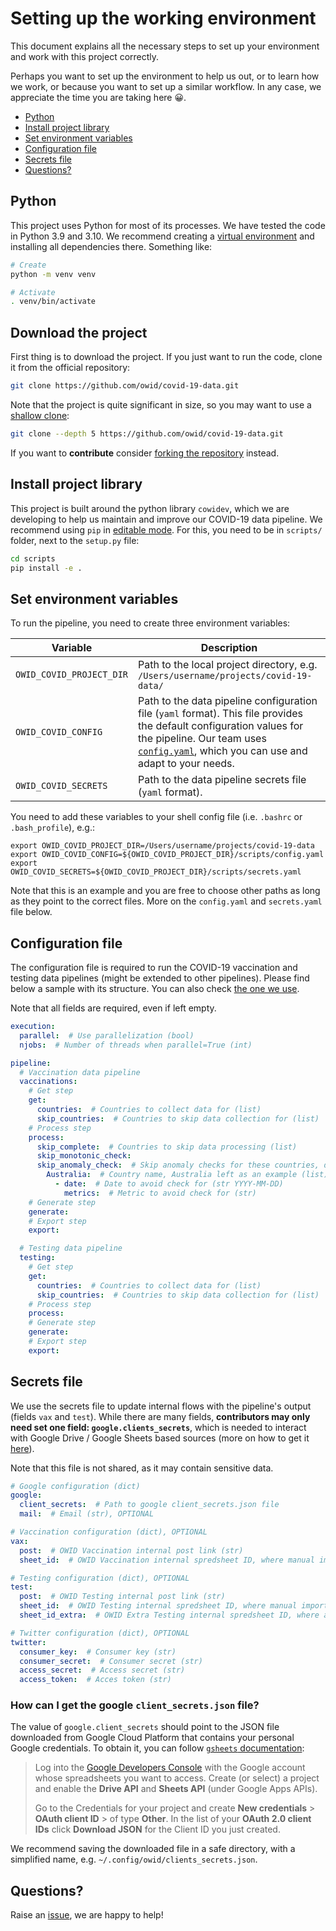 # Setting up the working environment
This document explains all the necessary steps to set up your environment and work with this project correctly. 

Perhaps you want to set up the environment to help us out, or to learn how we work, or because you want to set up a
similar workflow. In any case, we appreciate the time you are taking here 😀.

- [Python](#python)
- [Install project library](#install-project-library)
- [Set environment variables](#set-environment-variables)
- [Configuration file](#configuration-file)
- [Secrets file](#secrets-file)
- [Questions?](#questions)

## Python
This project uses Python for most of its processes. We have tested the code in Python 3.9 and 3.10. We recommend
creating a [virtual environment](https://docs.python.org/3/library/venv.html) and installing all dependencies there.
Something like:

```bash
# Create
python -m venv venv

# Activate
. venv/bin/activate
```
## Download the project
First thing is to download the project. If you just want to run the code, clone it from the official repository:

```bash
git clone https://github.com/owid/covid-19-data.git
```

Note that the project is quite significant in size, so you may want to use a [shallow clone](https://git-scm.com/docs/git-clone>):

```bash
git clone --depth 5 https://github.com/owid/covid-19-data.git
```

If you want to **contribute** consider [forking the repository](https://docs.github.com/en/get-started/quickstart/fork-a-repo) instead.
## Install project library
This project is built around the python library `cowidev`, which we are developing to help us
maintain and improve our COVID-19 data pipeline. We recommend using `pip` in [editable mode](https://pip.pypa.io/en/stable/cli/pip_install/#editable-installs). For this, you need to be in `scripts/` folder, next to the `setup.py` file:

```bash
cd scripts
pip install -e .
```

## Set environment variables
To run the pipeline, you need to create three environment variables: 

| Variable | Description |
|----------|-------------|
| `OWID_COVID_PROJECT_DIR`        | Path to the local project directory, e.g. `/Users/username/projects/covid-19-data/`           |
| `OWID_COVID_CONFIG`        | Path to the data pipeline configuration file (`yaml` format). This file provides the default configuration values for the pipeline. Our team uses [`config.yaml`](https://github.com/owid/covid-19-data/blob/master/scripts/config.yaml), which you can use and adapt to your needs.          |
| `OWID_COVID_SECRETS`        | Path to the data pipeline secrets file (`yaml` format).           |

You need to add these variables to your shell config file (i.e. `.bashrc` or `.bash_profile`), e.g.:

```
export OWID_COVID_PROJECT_DIR=/Users/username/projects/covid-19-data
export OWID_COVID_CONFIG=${OWID_COVID_PROJECT_DIR}/scripts/config.yaml
export OWID_COVID_SECRETS=${OWID_COVID_PROJECT_DIR}/scripts/secrets.yaml
```

Note that this is an example and you are free to choose other paths as long as they point to the correct files. More on
the `config.yaml` and `secrets.yaml` file below.

## Configuration file
The configuration file is required to run the COVID-19 vaccination and testing data pipelines (might be
extended to other pipelines). Please find below a sample with its structure. You can also check [the one we use](https://github.com/owid/covid-19-data/blob/master/scripts/config.yaml). 

Note that all fields are required, even if left empty.

```yaml
execution:
  parallel:  # Use parallelization (bool)
  njobs:  # Number of threads when parallel=True (int)

pipeline:
  # Vaccination data pipeline
  vaccinations:
    # Get step
    get:
      countries:  # Countries to collect data for (list)
      skip_countries:  # Countries to skip data collection for (list)
    # Process step
    process:
      skip_complete:  # Countries to skip data processing (list)
      skip_monotonic_check:
      skip_anomaly_check:  # Skip anomaly checks for these countries, dates and metrics (dict)
        Australia:  # Country name, Australia left as an example (list)
          - date:  # Date to avoid check for (str YYYY-MM-DD)
            metrics:  # Metric to avoid check for (str)
    # Generate step
    generate:
    # Export step
    export:

  # Testing data pipeline
  testing:
    # Get step
    get:
      countries:  # Countries to collect data for (list)
      skip_countries:  # Countries to skip data collection for (list)
    # Process step
    process:
    # Generate step
    generate:
    # Export step
    export:
```

## Secrets file
We use the secrets file to update internal flows with the pipeline's output (fields `vax` and `test`). While there
are many fields, **contributors may only need set one field: `google.clients_secrets`**, which is needed to interact with Google Drive /
Google Sheets based sources (more on how to get it [here](#how-can-i-get-the-google-client-secrets-json-file)).

Note that this file is not shared, as it may contain sensitive data.

```yaml
# Google configuration (dict)
google:
  client_secrets:  # Path to google client_secrets.json file
  mail:  # Email (str), OPTIONAL

# Vaccination configuration (dict), OPTIONAL
vax:
  post:  # OWID Vaccination internal post link (str)
  sheet_id:  # OWID Vaccination internal spredsheet ID, where manual imports happen (str)

# Testing configuration (dict), OPTIONAL
test:
  post:  # OWID Testing internal post link (str)
  sheet_id:  # OWID Testing internal spredsheet ID, where manual imports happen (str)
  sheet_id_extra:  # OWID Extra Testing internal spredsheet ID, where attempted countries are listed (str)

# Twitter configuration (dict), OPTIONAL
twitter:
  consumer_key:  # Consumer key (str)
  consumer_secret:  # Consumer secret (str)
  access_secret:  # Access secret (str)
  access_token:  # Acces token (str)
```


### How can I get the google `client_secrets.json` file?
The value of `google.client_secrets` should point to the JSON file downloaded from Google Cloud Platform that contains
your personal Google credentials. To obtain it, you can follow [`gsheets` documentation](https://gsheets.readthedocs.io/en/stable/#quickstart):

> Log into the [Google Developers Console](https://console.developers.google.com/) with the Google account whose
> spreadsheets you want to access. Create (or select) a project and enable the **Drive API** and **Sheets API** (under
> Google Apps APIs).
>
> Go to the Credentials for your project and create **New credentials** > **OAuth client ID** > of type **Other**. In
> the list of your **OAuth 2.0 client IDs** click **Download JSON** for the Client ID you just created.

We recommend saving the downloaded file in a safe directory, with a simplified name, e.g.
`~/.config/owid/clients_secrets.json`.

## Questions?
Raise an [issue](https://github.com/owid/covid-19-data/issues), we are happy to help!